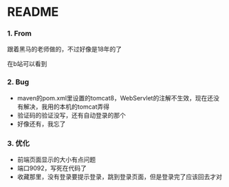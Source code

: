 # README

### 1. From

跟着黑马的老师做的，不过好像是18年的了

在b站可以看到



### 2. Bug

- maven的pom.xml里设置的tomcat8，WebServlet的注解不生效，现在还没有解决，我用的本机的tomcat弄得
- 验证码的验证没写，还有自动登录的那个
- 好像还有，我忘了



### 3. 优化

- 前端页面显示的大小有点问题
- 端口9092，写死在代码了
- 收藏那里，没有登录要提示登录，跳到登录页面，但是登录完了应该回去才对











